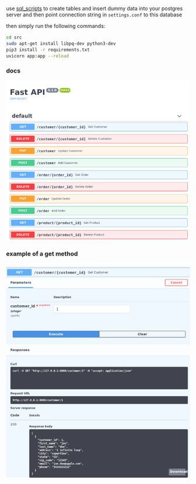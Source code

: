 use [sql_scripts](sql_scripts) to create tables and insert dummy data into your postgres server and then point connection string in ```settings.conf``` to this database


then simply run the following commands:
```bash 
cd src
sudo apt-get install libpq-dev python3-dev 
pip3 install -r requirements.txt
uvicorn app:app --reload 
```

### docs
![swagger doc](screenshots/docs.png)

### example of a get method
![swagger get method](screenshots/getmethod.png)
